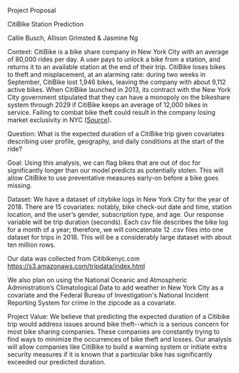 Project Proposal 

CitiBike Station Prediction

Callie Busch, Allison Grimsted & Jasmine Ng 

Context:
CitiBike is a bike share company in New York City with an average of 80,000 rides per day. A user pays to unlock a bike from a station, and returns it to an available station at the end of their trip. CitiBike loses bikes to theft and misplacement, at an alarming rate: during two weeks in September, CitiBike lost 1,946 bikes, leaving the company with about 9,112 active bikes. When CitiBike launched in 2013, its contract with the New York City government stipulated that they can have a monopoly on the bikeshare system through 2029 if CitiBike keeps an average of 12,000 bikes in service. Failing to combat bike theft could result in the company losing market exclusivity in NYC ([Source](https://bit.ly/2mJxpVg)).

Question:
What is the expected duration of a CitiBike trip given covariates describing user profile, geography, and daily conditions at the start of the ride?

Goal:
Using this analysis, we can flag bikes that are out of doc for significantly longer than our model predicts as potentially stolen. This will allow CitiBike to use preventative measures early-on before a bike goes missing. 

Dataset:
We have a dataset of citybike logs in New York City for the year of 2018. There are 15 covariates: notably, bike check-out date and time, station location, and the user’s gender, subscription type, and age. Our response variable will be trip duration (seconds). Each csv file describes the bike log for a month of a year; therefore, we will concatenate 12 .csv files into one dataset for trips in 2018. This will be a considerably large dataset with about ten million rows. 

Our data was collected from Citibikenyc.com
https://s3.amazonaws.com/tripdata/index.html

We also plan on using the National Oceanic and Atmospheric Administration’s Climatological Data to add weather in New York City as a covariate and the Federal Bureau of Investigation's National Incident Reporting System for crime in the zipcode as a covariate. 

Project Value:
We believe that predicting the expected duration of a Citibike trip would address issues around bike theft--which is a serious concern for most bike sharing companies. These companies are constantly trying to find ways to minimize the occurrences of bike theft and losses. Our analysis will allow companies like CitiBike to build a warning system or initiate extra security measures if it is known that a particular bike has significantly exceeded our predicted duration. 
